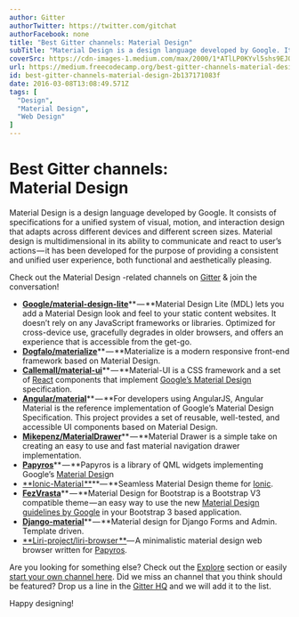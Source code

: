 ```yaml
---
author: Gitter
authorTwitter: https://twitter.com/gitchat
authorFacebook: none
title: "Best Gitter channels: Material Design"
subTitle: "Material Design is a design language developed by Google. It consists of specifications for a unified system of visual, motion, and inter..."
coverSrc: https://cdn-images-1.medium.com/max/2000/1*ATlLP0KYvl5shs9EJOOejg.png
url: https://medium.freecodecamp.org/best-gitter-channels-material-design-2b137171083f
id: best-gitter-channels-material-design-2b137171083f
date: 2016-03-08T13:08:49.571Z
tags: [
  "Design",
  "Material Design",
  "Web Design"
]
---
```

# Best Gitter channels: Material Design

Material Design is a design language developed by Google. It consists of specifications for a unified system of visual, motion, and interaction design that adapts across different devices and different screen sizes. Material design is multidimensional in its ability to communicate and react to user’s actions — it has been developed for the purpose of providing a consistent and unified user experience, both functional and aesthetically pleasing.

Check out the Material Design -related channels on [Gitter](https://gitter.im/) & join the conversation!

*   [**Google/material-design-lite**](https://gitter.im/google/material-design-lite?utm_source=blog&utm_medium=content&utm_campaign=material)** — **Material Design Lite (MDL) lets you add a Material Design look and feel to your static content websites. It doesn’t rely on any JavaScript frameworks or libraries. Optimized for cross-device use, gracefully degrades in older browsers, and offers an experience that is accessible from the get-go.
*   [**Dogfalo/materialize**](https://gitter.im/Dogfalo/materialize?utm_source=blog&utm_medium=content&utm_campaign=material)** — **Materialize is a modern responsive front-end framework based on Material Design.
*   [**Callemall/material-ui**](https://gitter.im/callemall/material-ui?utm_source=blog&utm_medium=content&utm_campaign=material)** — **Material-UI is a CSS framework and a set of [React](http://facebook.github.io/react/) components that implement [Google’s Material Design](https://www.google.com/design/spec/material-design/introduction.html) specification.
*   [**Angular/material**](https://gitter.im/angular/material?utm_source=blog&utm_medium=content&utm_campaign=material)** — **For developers using AngularJS, Angular Material is the reference implementation of Google’s Material Design Specification. This project provides a set of reusable, well-tested, and accessible UI components based on Material Design.
*   [**Mikepenz/MaterialDrawer**](https://gitter.im/mikepenz/MaterialDrawer?utm_source=blog&utm_medium=content&utm_campaign=material)** — **Material Drawer is a simple take on creating an easy to use and fast material navigation drawer implementation.
*   [**Papyros**](https://gitter.im/papyros/qml-material?utm_source=blog&utm_medium=content&utm_campaign=material)** — **Papyros is a library of QML widgets implementing Google’s [Material Desig](https://www.google.com/design/spec)n
*   [**Ionic-Material **](https://gitter.im/zachsoft/Ionic-Material?utm_source=blog&utm_medium=content&utm_campaign=material)**— **Seamless Material Design theme for [Ionic](http://ionicmaterial.com).
*   [**FezVrasta**](https://gitter.im/FezVrasta/bootstrap-material-design?utm_source=blog&utm_medium=content&utm_campaign=material)** — **Material Design for Bootstrap is a Bootstrap V3 compatible theme — an easy way to use the new [Material Design guidelines by Google](http://www.google.com/design/spec/material-design/introduction.html) in your Bootstrap 3 based application.
*   [**Django-material**](https://gitter.im/viewflow/django-material?utm_source=blog&utm_medium=content&utm_campaign=material)** — **Material design for Django Forms and Admin. Template driven.
*   [**Liri-project/liri-browser **](https://gitter.im/liri-project/liri-browser?utm_source=blog&utm_medium=content&utm_campaign=material)— A minimalistic material design web browser written for [Papyros](https://github.com/papyros/).

Are you looking for something else? Check out the [Explore](https://gitter.im/explore/tags/javascript,php,ruby) section or easily [start your own channel here](https://gitter.im/home#createroom). Did we miss an channel that you think should be featured? Drop us a line in the [Gitter HQ](https://gitter.im/gitterHQ/gitter) and we will add it to the list.

Happy designing!








